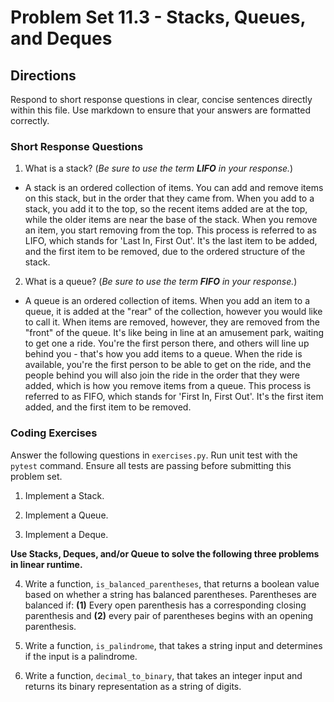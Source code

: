 # Problem Set 11.3 - Stacks, Queues, and Deques

## Directions
Respond to short response questions in clear, concise sentences directly within this file. Use markdown to ensure that your answers are formatted correctly.

### Short Response Questions
1. What is a stack? (_Be sure to use the term **LIFO** in your response._)

- A stack is an ordered collection of items. You can add and remove items on this stack, but in the order that they came from. When you add to a stack, you add it to the top, so the recent items added are at the top, while the older items are near the base of the stack. When you remove an item, you start removing from the top. This process is referred to as LIFO, which stands for 'Last In, First Out'. It's the last item to be added, and the first item to be removed, due to the ordered structure of the stack.

2. What is a queue? (_Be sure to use the term **FIFO** in your response._)

- A queue is an ordered collection of items. When you add an item to a queue, it is added at the "rear" of the collection, however you would like to call it. When items are removed, however, they are removed from the "front" of the queue. It's like being in line at an amusement park, waiting to get one a ride. You're the first person there, and others will line up behind you - that's how you add items to a queue. When the ride is available, you're the first person to be able to get on the ride, and the people behind you will also join the ride in the order that they were added, which is how you remove items from a queue. This process is referred to as FIFO, which stands for 'First In, First Out'. It's the first item added, and the first item to be removed.

### Coding Exercises
Answer the following questions in `exercises.py`. Run unit test with the `pytest` command. Ensure all tests are passing before submitting this problem set.

1. Implement a Stack.

2. Implement a Queue.

3. Implement a Deque.


**Use Stacks, Deques, and/or Queue to solve the following three problems in linear runtime.**

4. Write a function, `is_balanced_parentheses`, that returns a boolean value based on whether a string has balanced parentheses. Parentheses are balanced if: **(1)** Every open parenthesis has a corresponding closing parenthesis and **(2)** every pair of parentheses begins with an opening parenthesis.

5. Write a function, `is_palindrome`, that takes a string input and determines if the input is a palindrome.

6. Write a function, `decimal_to_binary`, that takes an integer input and returns its binary representation as a string of digits.
